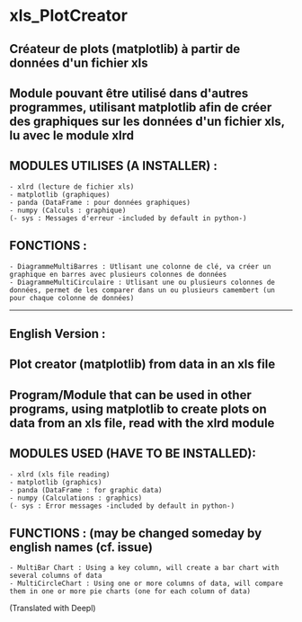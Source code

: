 # xls_PlotCreator
Créateur de plots (matplotlib) à partir de données d'un fichier xls
----------
Module pouvant être utilisé dans d'autres programmes, utilisant matplotlib afin de créer des graphiques sur les données d'un fichier xls, lu avec le module xlrd
----------
MODULES UTILISES (A INSTALLER) :
----------
    - xlrd (lecture de fichier xls)
    - matplotlib (graphiques)
    - panda (DataFrame : pour données graphiques)
    - numpy (Calculs : graphique)
    (- sys : Messages d'erreur -included by default in python-)
FONCTIONS :
----------
    - DiagrammeMultiBarres : Utlisant une colonne de clé, va créer un graphique en barres avec plusieurs colonnes de données
    - DiagrammeMultiCirculaire : Utlisant une ou plusieurs colonnes de données, permet de les comparer dans un ou plusieurs camembert (un pour chaque colonne de données)
____________________________________________
English Version :
-----------
Plot creator (matplotlib) from data in an xls file
----------
Program/Module that can be used in other programs, using matplotlib to create plots on data from an xls file, read with the xlrd module
----------
MODULES USED (HAVE TO BE INSTALLED):
----------
    - xlrd (xls file reading)
    - matplotlib (graphics)
    - panda (DataFrame : for graphic data)
    - numpy (Calculations : graphics)
    (- sys : Error messages -included by default in python-)
FUNCTIONS : (may be changed someday by english names (cf. issue)
----------
    - MultiBar Chart : Using a key column, will create a bar chart with several columns of data
    - MultiCircleChart : Using one or more columns of data, will compare them in one or more pie charts (one for each column of data)

(Translated with Deepl)
